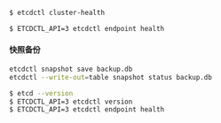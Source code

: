 

```bash
$ etcdctl cluster-health

$ ETCDCTL_API=3 etcdctl endpoint health
```

#### 快照备份
```bash
etcdctl snapshot save backup.db
etcdctl --write-out=table snapshot status backup.db
```


```bash
$ etcd --version
$ ETCDCTL_API=3 etcdctl version
$ ETCDCTL_API=3 etcdctl endpoint health
```


